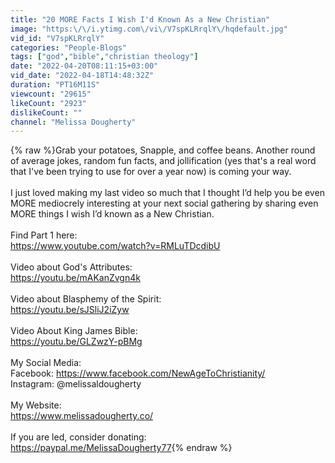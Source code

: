 ```yaml
---
title: "20 MORE Facts I Wish I'd Known As a New Christian"
image: "https:\/\/i.ytimg.com\/vi\/V7spKLRrqlY\/hqdefault.jpg"
vid_id: "V7spKLRrqlY"
categories: "People-Blogs"
tags: ["god","bible","christian theology"]
date: "2022-04-20T08:11:15+03:00"
vid_date: "2022-04-18T14:48:32Z"
duration: "PT16M11S"
viewcount: "29615"
likeCount: "2923"
dislikeCount: ""
channel: "Melissa Dougherty"
---
```

{% raw %}Grab your potatoes, Snapple, and coffee beans. Another round of average jokes, random fun facts, and jollification (yes that's a real word that I've been trying to use for over a year now) is coming your way.<br /><br />I just loved making my last video so much that I thought I’d help you be even MORE mediocrely interesting at your next social gathering by sharing even MORE things I wish I’d known as a New Christian. <br /><br />Find Part 1 here: <br /><a rel="nofollow" target="blank" href="https://www.youtube.com/watch?v=RMLuTDcdibU">https://www.youtube.com/watch?v=RMLuTDcdibU</a><br /><br />Video about God's Attributes: <br /><a rel="nofollow" target="blank" href="https://youtu.be/mAKanZvgn4k">https://youtu.be/mAKanZvgn4k</a><br /><br />Video about Blasphemy of the Spirit:<br /><a rel="nofollow" target="blank" href="https://youtu.be/sJSliJ2iZyw">https://youtu.be/sJSliJ2iZyw</a><br /><br />Video About King James Bible:<br /><a rel="nofollow" target="blank" href="https://youtu.be/GLZwzY-pBMg">https://youtu.be/GLZwzY-pBMg</a><br /><br />My Social Media:<br />Facebook: <a rel="nofollow" target="blank" href="https://www.facebook.com/NewAgeToChristianity/">https://www.facebook.com/NewAgeToChristianity/</a><br />Instagram: @melissaldougherty <br /><br />My Website:<br /><a rel="nofollow" target="blank" href="https://www.melissadougherty.co/">https://www.melissadougherty.co/</a><br /><br />If you are led, consider donating:<br /><a rel="nofollow" target="blank" href="https://paypal.me/MelissaDougherty77">https://paypal.me/MelissaDougherty77</a>{% endraw %}
